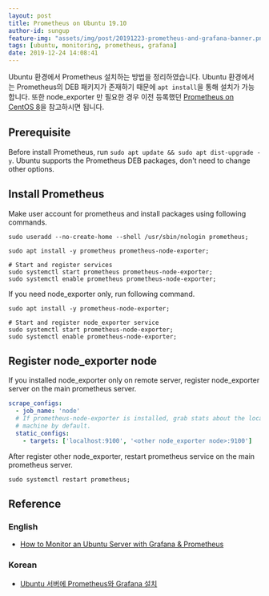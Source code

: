 ```yaml
---
layout: post
title: Prometheus on Ubuntu 19.10
author-id: sungup
feature-img: "assets/img/post/20191223-prometheus-and-grafana-banner.png"
tags: [ubuntu, monitoring, prometheus, grafana]
date: 2019-12-24 14:08:41
---
```


Ubuntu 환경에서 Prometheus 설치하는 방법을 정리하였습니다. Ubuntu 환경에서는 Prometheus의 DEB 패키지가
존재하기 때문에 `apt install`을 통해 설치가 가능합니다. 또한 node_exporter 만 필요한 경우 이전 등록했던
[Prometheus on CentOS 8](/2019/12/23/Prometheus-on-CentOS8.html)을 참고하시면 됩니다.

## Prerequisite

Before install Prometheus, run `sudo apt update && sudo apt dist-upgrade -y`.
Ubuntu supports the Prometheus DEB packages, don't need to change other
options.

## Install Prometheus

Make user account for prometheus and install packages using following commands.

```shell
sudo useradd --no-create-home --shell /usr/sbin/nologin prometheus;

sudo apt install -y prometheus prometheus-node-exporter;

# Start and register services
sudo systemctl start prometheus prometheus-node-exporter;
sudo systemctl enable prometheus prometheus-node-exporter;
```

If you need node_exporter only, run following command.

```shell
sudo apt install -y prometheus-node-exporter;

# Start and register node_exporter service
sudo systemctl start prometheus-node-exporter;
sudo systemctl enable prometheus-node-exporter;
```

## Register node_exporter node

If you installed node_exporter only on remote server, register node_exporter
server on the main prometheus server.

```yaml
scrape_configs:
  - job_name: 'node'
  # If prometheus-node-exporter is installed, grab stats about the local
  # machine by default.
  static_configs:
    - targets: ['localhost:9100', '<other node_exporter node>:9100']
```

After register other node_exporter, restart prometheus service on the main
prometheus server.

```shell
sudo systemctl restart prometheus;
```

## Reference

### English

- [How to Monitor an Ubuntu Server with Grafana & Prometheus](https://oastic.com/how-to-monitor-an-ubuntu-server-with-grafana-prometheus/)

### Korean

- [Ubuntu 서버에 Prometheus와 Grafana 설치](https://sarc.io/index.php/cloud/1807-ubuntu-server-prometheus-grafana)
